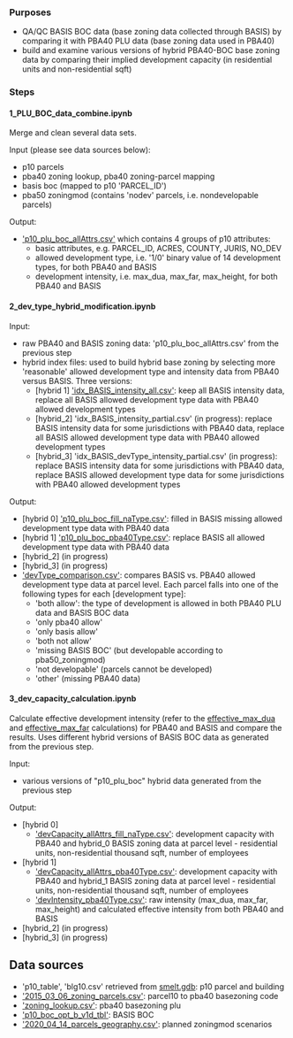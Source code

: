 ### Purposes 
* QA/QC BASIS BOC data (base zoning data collected through BASIS) by comparing it with PBA40 PLU data (base zoning data used in PBA40)
* build and examine various versions of hybrid PBA40-BOC base zoning data by comparing their implied development capacity (in residential units and non-residential sqft)

### Steps
#### 1_PLU_BOC_data_combine.ipynb
Merge and clean several data sets.

Input (please see data sources below):
* p10 parcels
* pba40 zoning lookup, pba40 zoning-parcel mapping
* basis boc (mapped to p10 'PARCEL_ID')
* pba50 zoningmod (contains 'nodev' parcels, i.e. nondevelopable parcels)

Output:
* ['p10_plu_boc_allAttrs.csv'](https://mtcdrive.app.box.com/file/659036313452) which contains 4 groups of p10 attributes: 
	* basic attributes, e.g. PARCEL_ID, ACRES, COUNTY, JURIS, NO_DEV
	* allowed development type, i.e. '1/0' binary value of 14 development types, for both PBA40 and BASIS
	* development intensity, i.e. max_dua, max_far, max_height, for both PBA40 and BASIS

#### 2_dev_type_hybrid_modification.ipynb

Input:
* raw PBA40 and BASIS zoning data: 'p10_plu_boc_allAttrs.csv' from the previous step
* hybrid index files: used to build hybrid base zoning by selecting more 'reasonable' allowed development type and intensity data from PBA40 versus BASIS. Three versions:
	* [hybrid 1] ['idx_BASIS_intensity_all.csv'](https://mtcdrive.app.box.com/file/659053953394): keep all BASIS intensity data, replace all BASIS allowed development type data with PBA40 allowed development types
	* [hybrid_2] 'idx_BASIS_intensity_partial.csv' (in progress): replace BASIS intensity data for some jurisdictions with PBA40 data, replace all BASIS allowed development type data with PBA40 allowed development types
	* [hybrid_3] 'idx_BASIS_devType_intensity_partial.csv' (in progress): replace BASIS intensity data for some jurisdictions with PBA40 data, replace BASIS allowed development type data for some jurisdictions with PBA40 allowed development types

Output:
* [hybrid 0] ['p10_plu_boc_fill_naType.csv'](https://mtcdrive.app.box.com/file/659049771128): filled in BASIS missing allowed development type data with PBA40 data
* [hybrid 1] ['p10_plu_boc_pba40Type.csv'](https://mtcdrive.app.box.com/file/659051027629): replace BASIS all allowed development type data with PBA40 data
* [hybrid_2] (in progress)
* [hybrid_3] (in progress)
* ['devType_comparison.csv'](https://mtcdrive.app.box.com/file/659047511568): compares BASIS vs. PBA40 allowed development type data at parcel level. Each parcel falls into one of the following types for each [development type]:
    * 'both allow': the type of development is allowed in both PBA40 PLU data and BASIS BOC data
    * 'only pba40 allow'
    * 'only basis allow'
    * 'both not allow'
    * 'missing BASIS BOC' (but developable according to pba50_zoningmod)
    * 'not developable' (parcels cannot be developed)
    * 'other' (missing PBA40 data)

#### 3_dev_capacity_calculation.ipynb
Calculate effective development intensity (refer to the [effective_max_dua](https://github.com/UDST/bayarea_urbansim/blob/0fb7776596075fa7d2cba2b9fbc92333354ba6fa/baus/variables.py#L808) and [effective_max_far](https://github.com/UDST/bayarea_urbansim/blob/0fb7776596075fa7d2cba2b9fbc92333354ba6fa/baus/variables.py#L852) calculations) for PBA40 and BASIS and compare the results. Uses different hybrid versions of BASIS BOC data as generated from the previous step.

Input:
* various versions of "p10_plu_boc" hybrid data generated from the previous step

Output:
* [hybrid 0] 
	* ['devCapacity_allAttrs_fill_naType.csv'](https://mtcdrive.app.box.com/file/659049771128): development capacity with PBA40 and hybrid_0 BASIS zoning data at parcel level - residential units, non-residential thousand sqft, number of employees
* [hybrid 1]
	* ['devCapacity_allAttrs_pba40Type.csv'](https://mtcdrive.app.box.com/file/659053674261): development capacity with PBA40 and hybrid_1 BASIS zoning data at parcel level - residential units, non-residential thousand sqft, number of employees
	* ['devIntensity_pba40Type.csv'](https://mtcdrive.app.box.com/file/659057164065): raw intensity (max_dua, max_far, max_height) and calculated effective intensity from both PBA40 and BASIS 
* [hybrid_2] (in progress)
* [hybrid_3] (in progress)

## Data sources  
* 'p10_table', 'blg10.csv' retrieved from [smelt.gdb](https://mtcdrive.app.box.com/folder/106699591369): p10 parcel and building
* ['2015_03_06_zoning_parcels.csv'](https://mtcdrive.app.box.com/folder/103451630229): parcel10 to pba40 basezoning code
* ['zoning_lookup.csv'](github.com/BayAreaMetro/bayarea_urbansim/blob/master/data/zoning_lookup.csv): pba40 basezoning plu
* ['p10_boc_opt_b_v1d_tbl'](https://mtcdrive.app.box.com/file/647477715461): BASIS BOC
* ['2020_04_14_parcels_geography.csv'](https://mtcdrive.app.box.com/folder/103451630229): planned zoningmod scenarios
